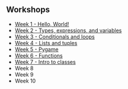 ## Workshops
* [Week 1 - Hello, World!](week01/)
* [Week 2 - Types, expressions, and variables](week02/)
* [Week 3 - Conditionals and loops](week03/)
* [Week 4 - Lists and tuples](week04/)
* [Week 5 - Pygame](week05/)
* [Week 6 - Functions](week06/)
* [Week 7 - Intro to classes](week07/)
* Week 8
* Week 9
* Week 10
